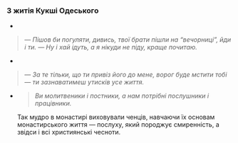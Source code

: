 ### З житія Кукші Одеського

+ 

> *— Пішов би погуляти, дивись, твої брати пішли на
“вечорниці”, йди і ти.
> — Ну і хай ідуть, а я нікуди не піду, краще почитаю.*

+ 

> *— За те тільки, що ти привіз його до мене, ворог буде
мстити тобі — ти зазнаватимеш утисків усе життя.*

+ 
  > *Ви молитвеники і постники, а нам потрібні послушники і працівники.*
  
  Так мудро в монастирі виховували ченців, навчаючи їх основам монастирського життя — послуху, який породжує смиренність, а звідси і всі християнські чесноти.

